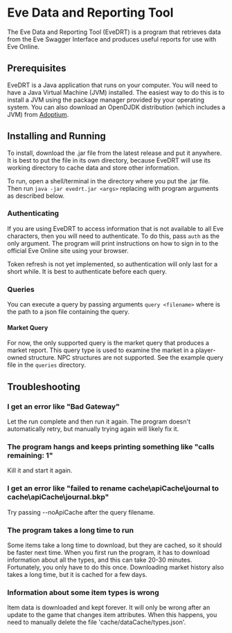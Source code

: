 # Eve Data and Reporting Tool 

The Eve Data and Reporting Tool (EveDRT) is a program that retrieves data from the Eve Swagger Interface and produces useful reports for use with Eve Online.

## Prerequisites

EveDRT is a Java application that runs on your computer. You will need to have a Java Virtual Machine (JVM) installed. The easiest way to do this is to install a JVM using the package manager provided by your operating system. You can also download an OpenDJDK distribution (which includes a JVM) from [Adoptium](https://adoptium.net).

## Installing and Running

To install, download the .jar file from the latest release and put it anywhere. It is best to put the file in its own directory, because EveDRT will use its working directory to cache data and store other information.

To run, open a shell/terminal in the directory where you put the .jar file. Then run `java -jar evedrt.jar <args>` replacing <args> with program arguments as described below.

### Authenticating

If you are using EveDRT to access information that is not available to all Eve characters, then you will need to authenticate. To do this, pass `auth` as the only argument. The program will print instructions on how to sign in to the official Eve Online site using your browser. 

Token refresh is not yet implemented, so authentication will only last for a short while. It is best to authenticate before each query.

### Queries

You can execute a query by passing arguments `query <filename>` where <filename> is the path to a json file containing the query.

#### Market Query

For now, the only supported query is the market query that produces a market report. This query type is used to examine the market in a player-owned structure. NPC structures are not supported. See the example query file in the `queries` directory. 

## Troubleshooting

### I get an error like "Bad Gateway"

Let the run complete and then run it again. The program doesn't automatically retry, but manually trying again will likely fix it. 

### The program hangs and keeps printing something like "calls remaining: 1"

Kill it and start it again. 

### I get an error like "failed to rename cache\apiCache\journal to cache\apiCache\journal.bkp"

Try passing --noApiCache after the query filename.

### The program takes a long time to run

Some items take a long time to download, but they are cached, so it should be faster next time. When you first run the program, it has to download information about all the types, and this can take 20-30 minutes. Fortunately, you only have to do this once. Downloading market history also takes a long time, but it is cached for a few days.

### Information about some item types is wrong

Item data is downloaded and kept forever. It will only be wrong after an update to the game that changes item attributes. When this happens, you need to manually delete the file 'cache/dataCache/types.json'.  